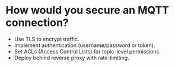 # How would you secure an MQTT connection?

- Use TLS to encrypt traffic.
- Implement authentication (username/password or token).
- Set ACLs (Access Control Lists) for topic-level permissions.
- Deploy behind reverse proxy with rate-limiting.